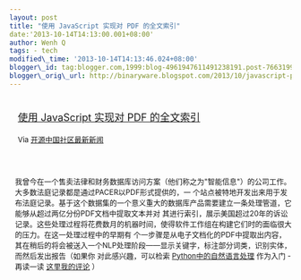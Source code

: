 ```yaml
--- 
layout: post 
title: "使用 JavaScript 实现对 PDF 的全文索引" 
date:'2013-10-14T14:13:00.001+08:00' 
author: Wenh Q
tags: - tech
modified\_time: '2013-10-14T14:13:46.024+08:00' 
blogger\_id: tag:blogger.com,1999:blog-4961947611491238191.post-7663199152112631072
blogger\_orig\_url: http://binaryware.blogspot.com/2013/10/javascript-pdf.html
---
```

<div style="margin: 10px; padding: 5px;">

<div style="font-size: 18px;">

[使用 JavaScript 实现对 PDF
的全文索引](http://www.oschina.net/translate/building-a-full-text-index-in-javascript)

</div>

<div style="font-size: 13px;">

Via [开源中国社区最新新闻](http://www.oschina.net/?from=rss)

</div>

</div>

<div style="font-size: 13px; padding: 15px 0 10px 10px;">

我曾今在一个售卖法律和财务数据库访问方案（他们称之为"智能信息"）的公司工作。大多数法庭记录都是通过PACER以PDF形式提供的，一
个站点被特地开发出来用于发布法庭记录。基于这个数据集的一个意义重大的数据库产品需要建立一条处理管道，它能够从超过两亿分份PDF文档中提取文本并对
其进行索引，展示美国超过20年的诉讼记录。这些处理过程将花费数月的机器时间，使得软件工作组在构建它们时的面临很大的压力。在这一处理过程中的早期有
个一步骤是从电子文档化的PDF中提取出内容，其在稍后的将会被送入一个NLP处理阶段——显示关键字，标注部分词类，识别实体，而然后发出报告（如果你
对此感兴趣，可以检索
[Python中的自然语言处理](http://www.amazon.com/gp/product/0596516495/ref=as_li_ss_il?ie=UTF8&camp=1789&creative=390957&creativeAS%20%20%20IN=0596516495&linkCode=as2&tag=thesecrelifeo-20)
作为入门 - 再读一读
[这里我的评论](http://www.garysieling.com/blog/book-review-natural-language-processing-with-python)
） 

</div>
